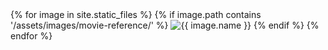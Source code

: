 <div class="gallery-container">
  {% for image in site.static_files %}
    {% if image.path contains '/assets/images/movie-reference/' %}
      <img src="{{ image.path | relative_url }}" alt="{{ image.name }}" onclick="openModal(this)">
    {% endif %}
  {% endfor %}
</div>
